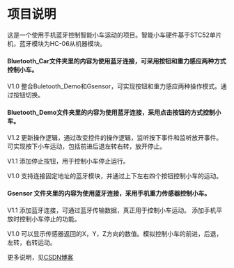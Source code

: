 # 项目说明
这是一个使用手机蓝牙控制智能小车运动的项目。智能小车硬件基于STC52单片机，蓝牙模块为HC-06从机器模块。

#### Bluetooth_Car文件夹里的内容为使用蓝牙连接，可采用按钮和重力感应两种方式控制小车。
V1.0
整合Buletooth_Demo和Gsensor，可实现按钮和重力感应两种操作模式。通过按钮切换。

#### Bluetooth_Demo文件夹里的内容为使用蓝牙连接，采用点击按钮的方式控制小车。
V1.2
更新操作逻辑，通过改变控件的操作逻辑，监听按下事件和监听放开事件。
可实现按下小车运动，包括前进后退左转右转，放开停止。

V1.1
添加停止按钮，用于控制小车停止运行。

V1.0
支持连接固定地址的蓝牙模块，并通过上下左右四个按钮控制小车的运动。

#### Gsensor 文件夹里的内容为使用蓝牙连接，采用手机重力传感器控制小车。
V1.1
添加蓝牙连接，可通过蓝牙传输数据，真正用于控制小车运动。
添加手机平放时控制小车停止的功能。

V1.0
可以显示传感器返回的X，Y，Z方向的数值。模拟控制小车的前进，后退，左转，右转运动。
 

更多说明，见[CSDN博客](http://blog.csdn.net/u011303443/article/details/51628099)
